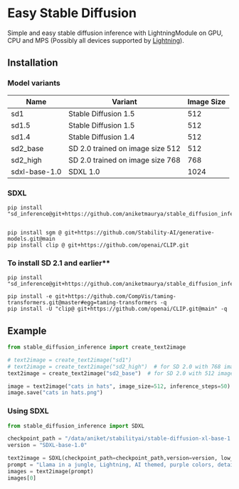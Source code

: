 # Easy Stable Diffusion

Simple and easy stable diffusion inference with LightningModule on GPU, CPU and MPS (Possibly all devices supported by [Lightning](https://lightning.ai)).


## Installation

### Model variants

| Name     | Variant                          | Image Size |
|----------|----------------------------------|------------|
| sd1      | Stable Diffusion 1.5             | 512        |
| sd1.5    | Stable Diffusion 1.5             | 512        |
| sd1.4    | Stable Diffusion 1.4             | 512        |
| sd2_base | SD 2.0 trained on image size 512 | 512        |
| sd2_high | SD 2.0 trained on image size 768 | 768        |
| sdxl-base-1.0 | SDXL 1.0                    | 1024       |


### SDXL

```
pip install "sd_inference@git+https://github.com/aniketmaurya/stable_diffusion_inference@main"


pip install sgm @ git+https://github.com/Stability-AI/generative-models.git@main
pip install clip @ git+https://github.com/openai/CLIP.git
```


### To install SD 2.1 and earlier**

```
pip install "sd_inference@git+https://github.com/aniketmaurya/stable_diffusion_inference@main"

pip install -e git+https://github.com/CompVis/taming-transformers.git@master#egg=taming-transformers -q
pip install -U "clip@ git+https://github.com/openai/CLIP.git@main" -q
```

## Example

```python
from stable_diffusion_inference import create_text2image

# text2image = create_text2image("sd1")
# text2image = create_text2image("sd2_high")  # for SD 2.0 with 768 image size
text2image = create_text2image("sd2_base")  # for SD 2.0 with 512 image size

image = text2image("cats in hats", image_size=512, inference_steps=50)
image.save("cats in hats.png")
```

### Using SDXL 

```python
from stable_diffusion_inference import SDXL

checkpoint_path = "/data/aniket/stabilityai/stable-diffusion-xl-base-1.0/sd_xl_base_1.0.safetensors"
version = "SDXL-base-1.0"

text2image = SDXL(checkpoint_path=checkpoint_path,version=version, low_vram=True)
prompt = "Llama in a jungle, Lightning, AI themed, purple colors, detailed, 8k"
images = text2image(prompt)
images[0]
```
